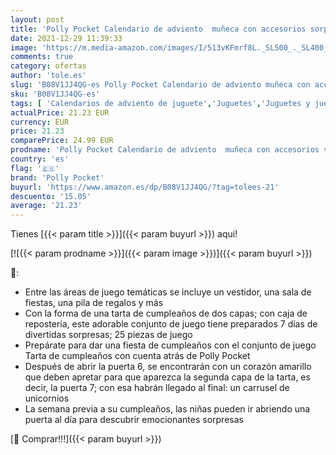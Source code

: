 ```yaml
---
layout: post
title: 'Polly Pocket Calendario de adviento  muñeca con accesorios sorpresa de juguete  óptimo para regalo  Mattel GYW06 '
date: 2021-12-29 11:39:33
image: 'https://m.media-amazon.com/images/I/513vKFmrf8L._SL500_._SL400_.jpg'
comments: true
category: ofertas
author: 'tole.es'
slug: 'B08V1JJ4QG-es Polly Pocket Calendario de adviento muñeca con accesorios...'
sku: 'B08V1JJ4QG-es'
tags: [ 'Calendarios de adviento de juguete','Juguetes','Juguetes y juegos','adviento','polly pocket', ]
actualPrice: 21.23 EUR
currency: EUR
price: 21.23
comparePrice: 24.99 EUR
prodname: 'Polly Pocket Calendario de adviento  muñeca con accesorios sorpresa de juguete  óptimo para regalo  Mattel GYW06 '
country: 'es'
flag: '🇪🇸'
brand: 'Polly Pocket'
buyurl: 'https://www.amazon.es/dp/B08V1JJ4QG/?tag=tolees-21'
descuento: '15.05'
average: '21.23'
---
```


Tienes [{{< param title >}}]({{< param buyurl >}}) aqui!

[![{{< param prodname >}}]({{< param image >}})]({{< param buyurl >}})

🔎:

- Entre las áreas de juego temáticas se incluye un vestidor, una sala de fiestas, una pila de regalos y más
- Con la forma de una tarta de cumpleaños de dos capas; con caja de repostería, este adorable conjunto de juego tiene preparados 7 días de divertidas sorpresas; 25 piezas de juego
- Prepárate para dar una fiesta de cumpleaños con el conjunto de juego Tarta de cumpleaños con cuenta atrás de Polly Pocket
- Después de abrir la puerta 6, se encontrarán con un corazón amarillo que deben apretar para que aparezca la segunda capa de la tarta, es decir, la puerta 7; con esa habrán llegado al final: un carrusel de unicornios
- La semana previa a su cumpleaños, las niñas pueden ir abriendo una puerta al día para descubrir emocionantes sorpresas

[🛒 Comprar!!!]({{< param buyurl >}})
